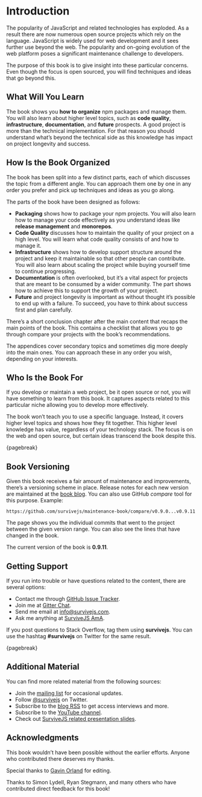 # Introduction

The popularity of JavaScript and related technologies has exploded. As a result there are now numerous open source projects which rely on the language. JavaScript is widely used for web development and it sees further use beyond the web. The popularity and on-going evolution of the web platform poses a significant maintenance challenge to developers.

The purpose of this book is to give insight into these particular concerns. Even though the focus is open sourced, you will find techniques and ideas that go beyond this.

## What Will You Learn

The book shows you **how to organize** npm packages and manage them. You will also learn about higher level topics, such as **code quality**, **infrastructure**, **documentation**, and **future** prospects. A good project is more than the technical implementation. For that reason you should understand what’s beyond the technical side as this knowledge has impact on project longevity and success.

## How Is the Book Organized

The book has been split into a few distinct parts, each of which discusses the topic from a different angle. You can approach them one by one in any order you prefer and pick up techniques and ideas as you go along.

The parts of the book have been designed as follows:

* **Packaging** shows how to package your npm projects. You will also learn how to manage your code effectively as you understand ideas like **release management** and **monorepos**.
* **Code Quality** discusses how to maintain the quality of your project on a high level. You will learn what code quality consists of and how to manage it.
* **Infrastructure** shows how to develop support structure around the project and keep it maintainable so that other people can contribute. You will also learn about scaling the project while buying yourself time to continue progressing.
* **Documentation** is often overlooked, but it’s a vital aspect for projects that are meant to be consumed by a wider community. The part shows how to achieve this to support the growth of your project.
* **Future** and project longevity is important as without thought it’s possible to end up with a failure. To succeed, you have to think about success first and plan carefully.

There’s a short conclusion chapter after the main content that recaps the main points of the book. This contains a checklist that allows you to go through compare your projects with the book’s recommendations.

The appendices cover secondary topics and sometimes dig more deeply into the main ones. You can approach these in any order you wish, depending on your interests.

## Who Is the Book For

If you develop or maintain a web project, be it open source or not, you will have something to learn from this book. It captures aspects related to this particular niche allowing you to develop more effectively.

The book won’t teach you to use a specific language. Instead, it covers higher level topics and shows how they fit together. This higher level knowledge has value, regardless of your technology stack. The focus is on the web and open source, but certain ideas transcend the book despite this.

{pagebreak}

## Book Versioning

Given this book receives a fair amount of maintenance and improvements, there’s a versioning scheme in place. Release notes for each new version are maintained at the [book blog](https://survivejs.com/blog/). You can also use GitHub _compare_ tool for this purpose. Example:

```
https://github.com/survivejs/maintenance-book/compare/v0.9.0...v0.9.11
```

The page shows you the individual commits that went to the project between the given version range. You can also see the lines that have changed in the book.

The current version of the book is **0.9.11**.

## Getting Support

If you run into trouble or have questions related to the content, there are several options:

* Contact me through [GitHub Issue Tracker](https://github.com/survivejs/maintenance-book/issues).
* Join me at [Gitter Chat](https://gitter.im/survivejs/maintenance).
* Send me email at [info@survivejs.com](mailto:info@survivejs.com).
* Ask me anything at [SurviveJS AmA](https://github.com/survivejs/ama/issues).

If you post questions to Stack Overflow, tag them using **survivejs**. You can use the hashtag **#survivejs** on Twitter for the same result.

{pagebreak}

## Additional Material

You can find more related material from the following sources:

* Join the [mailing list](https://eepurl.com/bth1v5) for occasional updates.
* Follow [@survivejs](https://twitter.com/survivejs) on Twitter.
* Subscribe to the [blog RSS](https://survivejs.com/atom.xml) to get access interviews and more.
* Subscribe to the [YouTube channel](https://www.youtube.com/channel/UCvUR-BJcbrhmRQZEEr4_bnw).
* Check out [SurviveJS related presentation slides](https://presentations.survivejs.com/).

## Acknowledgments

This book wouldn’t have been possible without the earlier efforts. Anyone who contributed there deserves my thanks.

Special thanks to [Gavin Orland](https://github.com/gavinorland) for editing.

Thanks to Simon Lydell, Ryan Stegmann, and many others who have contributed direct feedback for this book!
